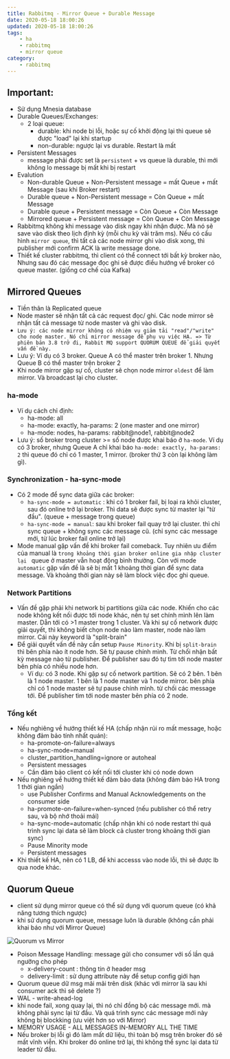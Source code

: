 ```yaml
---
title: Rabbitmq - Mirror Queue + Durable Message
date: 2020-05-18 18:00:26
updated: 2020-05-18 18:00:26
tags:
    - ha
    - rabbitmq
    - mirror queue
category: 
    - rabbitmq
---
```



## Important:
- Sử dụng Mnesia database
- Durable Queues/Exchanges:
    - 2 loại queue:
        - durable: khi node bị lỗi, hoặc sự cố khởi động lại thì queue sẽ được "load" lại khi startup
        - non-durable: ngược lại vs durable. Restart là mất
- Persistent Messages
    - message phải được set là `persistent` + vs queue là durable, thì mới không lo message bị mất khi bị restart
- Evalution
    - Non-durable Queue + Non-Persistent message = mất Queue + mất Message (sau khi Broker restart)
    - Durable queue + Non-Persistent message = Còn Queue + mất Message 
    - Durable queue + Persistent message = Còn Queue + Còn Message 
    - Mirrored queue + Persistent message = Còn Queue + Còn Message
- Rabbitmq không khi message vào disk ngay khi nhận được. Mà nó sẽ save vào disk theo lịch định kỳ (mỗi chu kỳ vài trăm ms). Nếu có cấu hình `mirror queue`, thì tất cả các node mirror ghi vào disk xong, thì publisher mới confirm ACK là write message done.
- Thiết kế cluster rabbitmq, thì client có thể connect tới bất kỳ broker nào, Nhưng sau đó các message đọc ghi sẽ được điều hướng về broker có queue master. (giống cơ chế của Kafka)
##  Mirrored Queues
- Tiền thân là Replicated queue
- Node master sẽ nhận tất cả các request đọc/ ghi. Các node mirror sẽ nhận tất cả message từ node master và ghi vào disk. 
- `Lưu ý: các node mirror không có nhiệm vụ giảm tải "read"/"write" cho node master. Nó chỉ mirror message để phụ vụ việc HA. => Từ phiên bản 3.8 trở đi, Rabbit MQ support QUORUM QUEUE để giải quyết vấn đề này.`
- Lưu ý: Ví dụ có 3 broker. Queue A có thể master trên broker 1. Nhưng Queue B có thể master trên broker 2
- Khi node mirror gặp sự cố, cluster sẽ chọn node mirror `oldest` để làm mirror. Và broadcast lại cho cluster.
### ha-mode
- Ví dụ cách chỉ định:
    - ha-mode: all
    - ha-mode: exactly, ha-params: 2 (one master and one mirror)
    - ha-mode: nodes, ha-params: rabbit@node1, rabbit@node2
- Lưu ý: số broker trong cluster >= số node được khai báo ở `ha-mode`. Ví dụ có 3 broker, nhưng Queue A chỉ khai báo `ha-mode: exactly, ha-params: 2` thì queue đó chỉ có 1 master, 1 mirror. (broker thứ 3 còn lại không làm gì).
### Synchronization - ha-sync-mode
- Có 2 mode để sync data giữa các broker:
    - `ha-sync-mode = automatic` : khi có 1 broker fail, bị loại ra khỏi cluster, sau đó online trở lại broker. Thì data sẽ được sync từ master lại "từ đầu". (queue + message trong queue)
    - `ha-sync-mode = manual`: sau khi broker fail quay trở lại cluster. thì chỉ sync queue + không sync các message cũ. (chỉ sync các message mới, từ lúc broker fail online trở lại)
- Mode manual gặp vấn đề khi broker fail comeback. Tuy nhiên ưu điểm của manual là `trong khoảng thời gian broker online gia nhập cluster lại `  queue ở master vẫn hoạt động bình thường. Còn với mode `automatic` gặp vấn đề là sẽ bị mất 1 khoảng thời gian để sync data message. Và khoảng thời gian này sẽ làm block việc đọc ghi queue.

### Network Partitions
- Vấn đề gặp phải khi network bị partitions giữa các node. Khiến cho các node không kết nối được tới node khác, nên tự set chính mình lên làm master. Dẫn tới có >1 master trong 1 cluster. Và khi sự cố network được giải quyết, thì không biết chọn node nào làm master, node nào làm mirror. Cái này keyword là "split-brain"
- Để giải quyết vấn đề này cần setup `Pause Minority`. Khi bị `split-brain` thì bên phía nào ít node hơn. Sẽ tự pause chính mình. Từ chối nhận bất kỳ message nào từ publisher. Để publisher sau đó tự tìm tới node master bên phía có nhiều node hơn. 
    - Ví dụ: có 3 node. Khi gặp sự cố network partition. Sẽ có 2 bên. 1 bên là 1 node master. 1 bên là 1 node master và 1 node mirror. 
    bên phía chỉ có 1 node master sẽ tự pause chính mình. từ chối các message tới. Để publisher tìm tới node master bên phía có 2 node.

### Tổng kết
- Nếu nghiêng về hướng thiết kế HA (chấp nhận rủi ro mất message, hoặc không đảm bảo tính nhất quán):
    - ha-promote-on-failure=always
    - ha-sync-mode=manual
    - cluster_partition_handling=ignore or autoheal
    - Persistent messages
    - Cần đảm bảo client có kết nối tới cluster khi có node down
- Nếu nghiêng về hướng thiết kế đảm bảo data (không đảm bảo HA trong 1 thời gian ngắn)
    - use Publisher Confirms and Manual Acknowledgements on the consumer side
    - ha-promote-on-failure=when-synced (nếu publisher có thể retry sau, và bộ nhớ thoải mái)
    - ha-sync-mode=automatic (chấp nhận khi có node restart thì quá trình sync lại data sẽ làm block cả cluster trong khoảng thời gian sync)
    - Pause Minority mode
    - Persistent messages
- Khi thiết kế HA, nên có 1 LB, để khi accesss vào node lỗi, thì sẽ được lb qua node khác.

## Quorum Queue
- client sử dụng mirror queue có thể sử dụng với quorum queue (có khả năng tương thích ngược)
- khi sử dụng quorum queue, message luôn là durable (không cần phải khai báo như với Mirror Queue)

![Quorum vs Mirror](https://tungexplorer.s3.ap-southeast-1.amazonaws.com/rabbitmq/QuorumVsMirrorQueue.PNG)

- Poison Message Handling: message gửi cho consumer với số lần quá ngưỡng cho phép
    - x-delivery-count  : thông tin ở header msg
    - delivery-limit : sử dụng attribute này để setup config giới hạn
- Quorum queue dữ msg mãi mãi trên disk (khác với mirror là sau khi consumer ack thì sẽ delete ?)
- WAL - write-ahead-log
- khi node fail, xong quay lại, thì nó chỉ đồng bộ các message mới. mà không phải sync lại từ đầu. Và quá trình sync các message mới này không bị blockking (ưu việt hơn so với Mirror)
- MEMORY USAGE - ALL MESSAGES IN-MEMORY ALL THE TIME
- Nếu broker bị lỗi gì đó làm mất dữ liệu, thì toàn bộ msg trên broker đó sẽ mất vĩnh viễn. Khi broker đó online trở lại, thì không thể sync lại data từ leader từ đầu.
